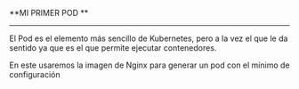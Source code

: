 **MI PRIMER POD **

---

El Pod es el elemento más sencillo de Kubernetes, pero a la vez el que le da sentido ya que es el que permite ejecutar contenedores.

En este usaremos la imagen de Nginx para generar un pod con el mínimo de configuración

